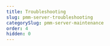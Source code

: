 ```yaml
---
title: Troubleshooting
slug: pmm-server-troubleshooting
categorySlug: pmm-server-maintenance
order: 4
hidden: 0
---
```

